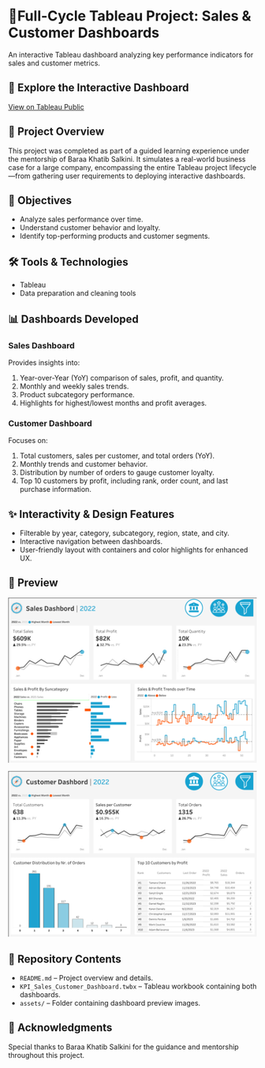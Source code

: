 # 🚀Full-Cycle Tableau Project: Sales & Customer Dashboards

An interactive Tableau dashboard analyzing key performance indicators for sales and customer metrics.

## 🔗 Explore the Interactive Dashboard

[View on Tableau Public](https://public.tableau.com/app/profile/yevgeniya.agakhanova/viz/KPISales_17421279574960/SalesDashbord)

## 🧭 Project Overview

This project was completed as part of a guided learning experience under the mentorship of Baraa Khatib Salkini. It simulates a real-world business case for a large company, encompassing the entire Tableau project lifecycle—from gathering user requirements to deploying interactive dashboards.

## 🎯 Objectives

- Analyze sales performance over time.
- Understand customer behavior and loyalty.
- Identify top-performing products and customer segments.

## 🛠️ Tools & Technologies

- Tableau
- Data preparation and cleaning tools

## 📊 Dashboards Developed

### **Sales Dashboard**

Provides insights into:

1. Year-over-Year (YoY) comparison of sales, profit, and quantity.
2. Monthly and weekly sales trends.
3. Product subcategory performance.
4. Highlights for highest/lowest months and profit averages.

### **Customer Dashboard**

Focuses on:

1. Total customers, sales per customer, and total orders (YoY).
2. Monthly trends and customer behavior.
3. Distribution by number of orders to gauge customer loyalty.
4. Top 10 customers by profit, including rank, order count, and last purchase information.

## ✨ Interactivity & Design Features

- Filterable by year, category, subcategory, region, state, and city.
- Interactive navigation between dashboards.
- User-friendly layout with containers and color highlights for enhanced UX.

## 📸 Preview

![Sales Dashboard Preview](assets/Sales%20Dashbord.png)

![Customer Dashboard Preview](assets/Customer%20Dashbord.png)

## 📂 Repository Contents

- `README.md` – Project overview and details.
- `KPI_Sales_Customer_Dashboard.twbx` – Tableau workbook containing both dashboards.
- `assets/` – Folder containing dashboard preview images.

## 📝 Acknowledgments

Special thanks to Baraa Khatib Salkini for the guidance and mentorship throughout this project.
